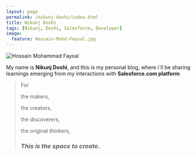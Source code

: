 ```yaml
---
layout: page
permalink: /nikunj-doshi/index.html
title: Nikunj Doshi
tags: [Nikunj, Doshi, Salesforce, Developer]
image:
  feature: Hossain-Mohd-Faysal.jpg
---
```


  <img src="{{ site.url }}/images/nikunj-doshi.jpg" alt="Hossain Mohammad Faysal">


My name is **Nikunj Doshi**, and this is my personal blog, where i`ll be sharing learnings emerging from my interactions with **Salesforce.com platform**

> For
>
> the makers,
> 
> the creators,
> 
> the discoverers,
> 
> the original thinkers,
> 
> ### *This is the space to create.* ###